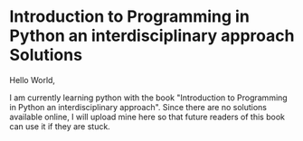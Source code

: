 # Introduction to Programming in Python an interdisciplinary approach Solutions
Hello World,

I am currently learning python with the book "Introduction to Programming in Python an interdisciplinary approach".
Since there are no solutions available online, I will upload mine here so that future readers of this book can use it if they are stuck.

